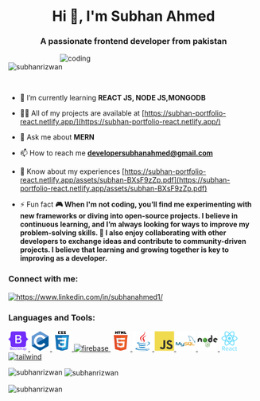 <h1 align="center">Hi 👋, I'm Subhan Ahmed</h1>
<h3 align="center">A passionate frontend developer from pakistan</h3>

<img align="right" alt="coding" width="400" src="https://steamuserimages-a.akamaihd.net/ugc/857230201753722931/43EEB0D0155D4FA92048CCB3A6B7E61A8426D30A/?imw=512&amp;imh=384&amp;ima=fit&amp;impolicy=Letterbox&amp;imcolor=%23000000&amp;letterbox=true">

<p align="left"> <img src="https://komarev.com/ghpvc/?username=subhanrizwan&label=Profile%20views&color=0e75b6&style=flat" alt="subhanrizwan" /> </p>

<p align="left"> <a href="https://twitter.com/" target="blank"><img src="https://img.shields.io/twitter/follow/?logo=twitter&style=for-the-badge" alt="" /></a> </p>

- 🌱 I’m currently learning **REACT JS, NODE JS,MONGODB**

- 👨‍💻 All of my projects are available at [https://subhan-portfolio-react.netlify.app/](https://subhan-portfolio-react.netlify.app/)

- 💬 Ask me about **MERN**

- 📫 How to reach me **developersubhanahmed@gmail.com**

- 📄 Know about my experiences [https://subhan-portfolio-react.netlify.app/assets/subhan-BXsF9zZp.pdf](https://subhan-portfolio-react.netlify.app/assets/subhan-BXsF9zZp.pdf)

- ⚡ Fun fact **🎮 When I'm not coding, you’ll find me experimenting with new frameworks or diving into open-source projects. I believe in continuous learning, and I’m always looking for ways to improve my problem-solving skills. 🌱 I also enjoy collaborating with other developers to exchange ideas and contribute to community-driven projects. I believe that learning and growing together is key to improving as a developer.**

<h3 align="left">Connect with me:</h3>
<p align="left">
<a href="https://linkedin.com/in/https://www.linkedin.com/in/subhanahmed1/" target="blank"><img align="center" src="https://raw.githubusercontent.com/rahuldkjain/github-profile-readme-generator/master/src/images/icons/Social/linked-in-alt.svg" alt="https://www.linkedin.com/in/subhanahmed1/" height="30" width="40" /></a>
</p>

<h3 align="left">Languages and Tools:</h3>
<p align="left"> <a href="https://getbootstrap.com" target="_blank" rel="noreferrer"> <img src="https://raw.githubusercontent.com/devicons/devicon/master/icons/bootstrap/bootstrap-plain-wordmark.svg" alt="bootstrap" width="40" height="40"/> </a> <a href="https://www.cprogramming.com/" target="_blank" rel="noreferrer"> <img src="https://raw.githubusercontent.com/devicons/devicon/master/icons/c/c-original.svg" alt="c" width="40" height="40"/> </a> <a href="https://www.w3schools.com/css/" target="_blank" rel="noreferrer"> <img src="https://raw.githubusercontent.com/devicons/devicon/master/icons/css3/css3-original-wordmark.svg" alt="css3" width="40" height="40"/> </a> <a href="https://firebase.google.com/" target="_blank" rel="noreferrer"> <img src="https://www.vectorlogo.zone/logos/firebase/firebase-icon.svg" alt="firebase" width="40" height="40"/> </a> <a href="https://www.w3.org/html/" target="_blank" rel="noreferrer"> <img src="https://raw.githubusercontent.com/devicons/devicon/master/icons/html5/html5-original-wordmark.svg" alt="html5" width="40" height="40"/> </a> <a href="https://www.java.com" target="_blank" rel="noreferrer"> <img src="https://raw.githubusercontent.com/devicons/devicon/master/icons/java/java-original.svg" alt="java" width="40" height="40"/> </a> <a href="https://developer.mozilla.org/en-US/docs/Web/JavaScript" target="_blank" rel="noreferrer"> <img src="https://raw.githubusercontent.com/devicons/devicon/master/icons/javascript/javascript-original.svg" alt="javascript" width="40" height="40"/> </a> <a href="https://www.mysql.com/" target="_blank" rel="noreferrer"> <img src="https://raw.githubusercontent.com/devicons/devicon/master/icons/mysql/mysql-original-wordmark.svg" alt="mysql" width="40" height="40"/> </a> <a href="https://nodejs.org" target="_blank" rel="noreferrer"> <img src="https://raw.githubusercontent.com/devicons/devicon/master/icons/nodejs/nodejs-original-wordmark.svg" alt="nodejs" width="40" height="40"/> </a> <a href="https://reactjs.org/" target="_blank" rel="noreferrer"> <img src="https://raw.githubusercontent.com/devicons/devicon/master/icons/react/react-original-wordmark.svg" alt="react" width="40" height="40"/> </a> <a href="https://tailwindcss.com/" target="_blank" rel="noreferrer"> <img src="https://www.vectorlogo.zone/logos/tailwindcss/tailwindcss-icon.svg" alt="tailwind" width="40" height="40"/> </a> </p>

<p><img align="left" src="https://github-readme-stats.vercel.app/api/top-langs?username=subhanrizwan&show_icons=true&locale=en&layout=compact" alt="subhanrizwan" /></p>

<p>&nbsp;<img align="center" src="https://github-readme-stats.vercel.app/api?username=subhanrizwan&show_icons=true&locale=en" alt="subhanrizwan" /></p>

<p><img align="center" src="https://github-readme-streak-stats.herokuapp.com/?user=subhanrizwan&" alt="subhanrizwan" /></p>
